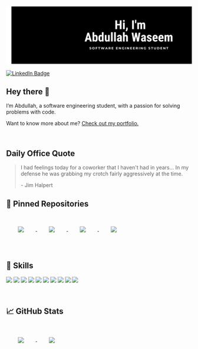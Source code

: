 [![Abdullah's Github Banner](./assets/header.png)](https://github.com/abdullahwaseem01)

[![LinkedIn Badge](https://img.shields.io/badge/LinkedIn-Profile-informational?style=flat&logo=linkedin&logoColor=white&color=0D76A8)](https://www.linkedin.com/in/abdullahwaseem01/)


## Hey there 👋

I’m Abdullah, a software engineering student, with a passion for solving problems with code.

Want to know more about me? [Check out my portfolio.](https://abdullahwaseem.com)

<br>

  ## Daily Office Quote
  > I had feelings today for a coworker that I haven&#39;t had in years... In my defense he was grabbing my crotch fairly aggressively at the time.
  >
  > <p>- Jim Halpert</p>

## 📌 Pinned Repositories

<a href="https://github.com/abdullahwaseem01/our-blog">
  <img align="center" style="margin:2rem" src="https://github-readme-stats.vercel.app/api/pin/?username=abdullahwaseem01&repo=our-blog&title_color=ffffff&text_color=c9cacc&icon_color=FFFFFF&bg_color=000000" />
</a>

<a href="https://github.com/abdullahwaseem01/friendster-api">
  <img align="center" style="margin:2rem" src="https://github-readme-stats.vercel.app/api/pin/?username=abdullahwaseem01&repo=friendster-api&title_color=ffffff&text_color=c9cacc&icon_color=FFFFFF&bg_color=000000" />
</a>
<a href="https://github.com/abdullahwaseem01/Lab-Manager">
  <img align="center" style="margin: 2rem" src="https://github-readme-stats.vercel.app/api/pin/?username=abdullahwaseem01&repo=Lab-Manager&title_color=ffffff&text_color=c9cacc&icon_color=FFFFFF&bg_color=000000" />
</a>
<a href="https://github.com/abdullahwaseem01/MNIST-Database-CBIR">
  <img align="center" style="margin: 2rem" src="https://github-readme-stats.vercel.app/api/pin/?username=abdullahwaseem01&repo=MNIST-Database-CBIR&title_color=ffffff&text_color=c9cacc&icon_color=FFFFFF&bg_color=000000" />
</a>
<br>
<br>
  
## 💼 Skills
![](https://img.shields.io/badge/JavaScript-informational?style=flat&logo=javascript&logoColor=black&color=fcdc00)
![](https://img.shields.io/badge/Node.js-informational?style=flat&logo=node.js&logoColor=white&color=43853D)
![](https://img.shields.io/badge/HTML-informational?style=flat&logo=html5&logoColor=white&color=e54c21)
![](https://img.shields.io/badge/CSS-informational?style=flat&logo=css3&logoColor=white&color=258eca)
![](https://img.shields.io/badge/C%23-informational?style=flat&logo=c-sharp&logoColor=white&color=009404)
![](https://img.shields.io/badge/Python-informational?style=flat&logo=python&logoColor=white&color=254f73)
![](https://img.shields.io/badge/Flutter-informational?style=flat&logo=flutter&logoColor=white&color=5ec9f7)
![](https://img.shields.io/badge/ASP.NET-informational?style=flat&logo=.net&logoColor=white&color=6e15e7)
![](https://img.shields.io/badge/Netlify-informational?style=flat&logo=netlify&logoColor=white&color=097e8f)
![](https://img.shields.io/badge/Oracle_Business_Intelligence_(BI)-informational?style=flat&logo=oracle&logoColor=white&color=c84734)

<br>
  
 
 ## &#x1f4c8; GitHub Stats
 <a href="https://github.com/abdullahwaseem01/">
  <img align="center" style="margin: 2rem;" src="https://github-readme-stats.vercel.app/api/top-langs/?username=abdullahwaseem01&hide=html,css&title_color=ffffff&text_color=c9cacc&icon_color=4AB197&bg_color=000000" />
  </a>
  <a href ="">
    <img align = "center" style = "margin: 2rem;" src="https://github-readme-stats.vercel.app/api?username=abdullahwaseem01&show_icons=true&line_height=27&count_private=true&title_color=ffffff&text_color=ffffff&icon_color=ffffff&bg_color=000000"/>
  </a>
